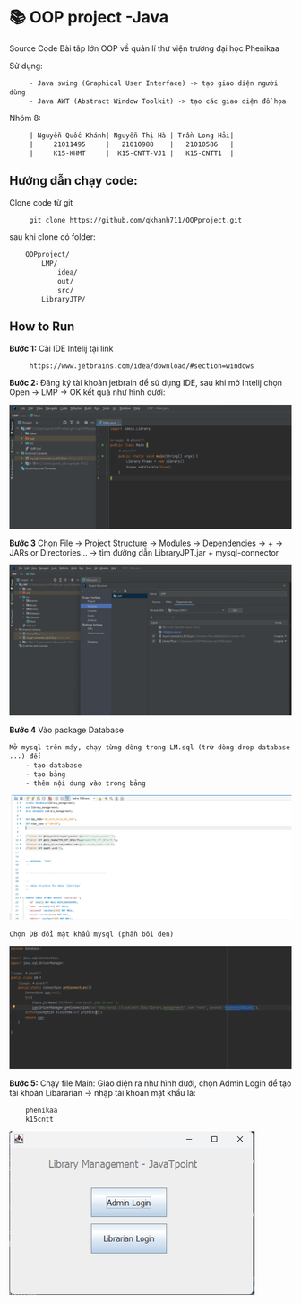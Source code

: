 # 📚 OOP project -Java

Source Code Bài tâp lớn OOP về quản lí thư viện trường đại học Phenikaa

Sử dụng: 

         - Java swing (Graphical User Interface) -> tạo giao diện người dùng 
         - Java AWT (Abstract Window Toolkit) -> tạo các giao diện đồ họa

Nhóm 8: 

         | Nguyễn Quốc Khánh| Nguyễn Thị Hà | Trần Long Hải|
         |     21011495     |   21010988    |   21010586   |  
         |     K15-KHMT     |  K15-CNTT-VJ1 |   K15-CNTT1  |

## Hướng dẫn chạy code:

Clone code từ git

         git clone https://github.com/qkhanh711/OOPproject.git

sau khi clone có folder:

        OOPproject/
            LMP/
                idea/
                out/
                src/
            LibraryJTP/

## How to Run

**Bước 1:** Cài IDE Intelij tại link

         https://www.jetbrains.com/idea/download/#section=windows 

**Bước 2:** Đăng ký tài khoản jetbrain để sử dụng IDE, sau khi mở Intelij chọn Open -> LMP -> OK kết quả như hình dưới:

![step2](Images/OpenProject.png)

**Bước 3** Chọn File -> Project Structure -> Modules -> Dependencies -> + -> JARs or Directories... -> tìm đường dẫn LibraryJPT.jar + mysql-connector

![step3](Images/JAR.png)

**Bước 4** Vào package Database 

    Mở mysql trên máy, chạy từng dòng trong LM.sql (trừ dòng drop database ...) để:
        - tạo database
        - tạo bảng
        - thêm nội dung vào trong bảng 

![step4](Images/mysql.png)

    Chọn DB đổi mật khẩu mysql (phần bôi đen)

![step4](Images/password.png)

**Bước 5:** Chạy file Main: Giao diện ra như hình dưới, chọn Admin Login để tạo tài khoản Libararian -> nhập tài khoản mật khẩu là:

        phenikaa
        k15cntt

![step5](Images/run.png)
